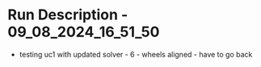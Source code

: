 # Run Description - 09_08_2024_16_51_50

- testing uc1 with updated solver - 6 - wheels aligned - have to go back

